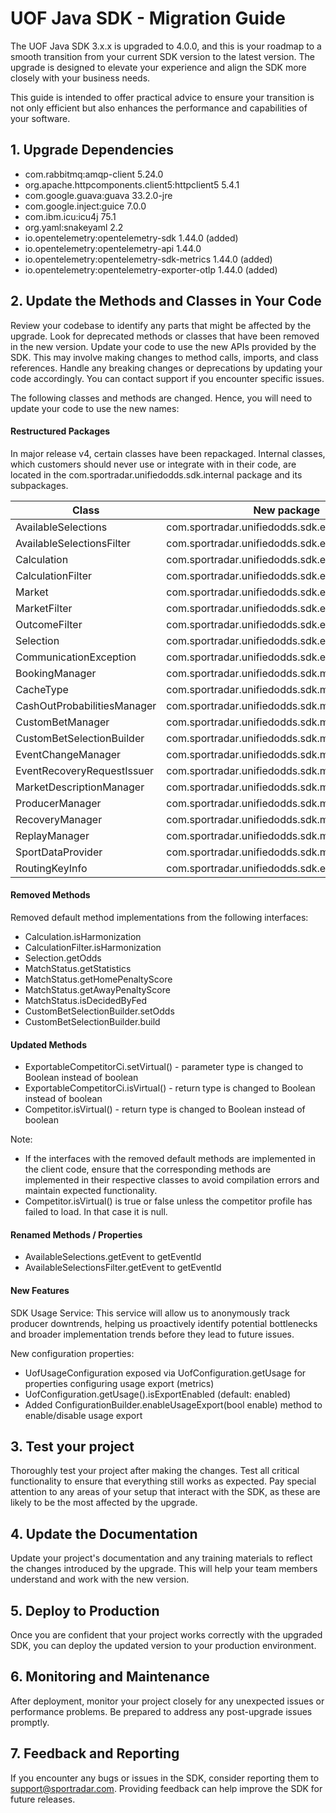 # UOF Java SDK - Migration Guide

The UOF Java SDK 3.x.x is upgraded to 4.0.0, and this is your roadmap to a smooth transition from your current SDK version to the latest version. The upgrade is designed to elevate your experience and align the SDK more closely with your business needs.

This guide is intended to offer practical advice to ensure your transition is not only efficient but also enhances the performance and capabilities of your software.

## 1. Upgrade Dependencies

* com.rabbitmq:amqp-client 5.24.0
* org.apache.httpcomponents.client5:httpclient5 5.4.1
* com.google.guava:guava 33.2.0-jre
* com.google.inject:guice 7.0.0
* com.ibm.icu:icu4j 75.1
* org.yaml:snakeyaml 2.2
* io.opentelemetry:opentelemetry-sdk 1.44.0 (added)
* io.opentelemetry:opentelemetry-api 1.44.0
* io.opentelemetry:opentelemetry-sdk-metrics 1.44.0 (added)
* io.opentelemetry:opentelemetry-exporter-otlp 1.44.0 (added)

## 2. Update the Methods and Classes in Your Code

Review your codebase to identify any parts that might be affected by the upgrade. Look for deprecated methods or classes
that have been removed in the new version. Update your code to use the new APIs provided by the SDK. This may involve
making changes to method calls, imports, and class references. Handle any breaking changes or deprecations by updating
your code accordingly. You can contact support if you encounter specific issues.

The following classes and methods are changed. Hence, you will need to update your code to use the new names:

#### Restructured Packages

In major release v4, certain classes have been repackaged. Internal classes, which customers should never use or
integrate with in their code, are located in the com.sportradar.unifiedodds.sdk.internal package and its subpackages.


| Class                       | New package                                       |
|-----------------------------|---------------------------------------------------|
| AvailableSelections         | com.sportradar.unifiedodds.sdk.entities.custombet |
| AvailableSelectionsFilter   | com.sportradar.unifiedodds.sdk.entities.custombet |
| Calculation                 | com.sportradar.unifiedodds.sdk.entities.custombet |
| CalculationFilter           | com.sportradar.unifiedodds.sdk.entities.custombet |
| Market                      | com.sportradar.unifiedodds.sdk.entities.custombet |
| MarketFilter                | com.sportradar.unifiedodds.sdk.entities.custombet |
| OutcomeFilter               | com.sportradar.unifiedodds.sdk.entities.custombet |
| Selection                   | com.sportradar.unifiedodds.sdk.entities.custombet |
| CommunicationException      | com.sportradar.unifiedodds.sdk.exceptions         |
| BookingManager              | com.sportradar.unifiedodds.sdk.managers           |
| CacheType                   | com.sportradar.unifiedodds.sdk.managers           |
| CashOutProbabilitiesManager | com.sportradar.unifiedodds.sdk.managers           |
| CustomBetManager            | com.sportradar.unifiedodds.sdk.managers           |
| CustomBetSelectionBuilder   | com.sportradar.unifiedodds.sdk.managers           |
| EventChangeManager          | com.sportradar.unifiedodds.sdk.managers           |
| EventRecoveryRequestIssuer  | com.sportradar.unifiedodds.sdk.managers           |
| MarketDescriptionManager    | com.sportradar.unifiedodds.sdk.managers           |
| ProducerManager             | com.sportradar.unifiedodds.sdk.managers           |
| RecoveryManager             | com.sportradar.unifiedodds.sdk.managers           |
| ReplayManager               | com.sportradar.unifiedodds.sdk.managers           |   
| SportDataProvider           | com.sportradar.unifiedodds.sdk.managers           |
| RoutingKeyInfo              | com.sportradar.unifiedodds.sdk.extended           |

#### Removed Methods

Removed default method implementations from the following interfaces:

- Calculation.isHarmonization
- CalculationFilter.isHarmonization
- Selection.getOdds
- MatchStatus.getStatistics
- MatchStatus.getHomePenaltyScore
- MatchStatus.getAwayPenaltyScore
- MatchStatus.isDecidedByFed
- CustomBetSelectionBuilder.setOdds
- CustomBetSelectionBuilder.build

#### Updated Methods

- ExportableCompetitorCi.setVirtual() - parameter type is changed to Boolean instead of boolean
- ExportableCompetitorCi.isVirtual() - return type is changed to Boolean instead of boolean
- Competitor.isVirtual() - return type is changed to Boolean instead of boolean

Note: 
* If the interfaces with the removed default methods are implemented in the client code, ensure that the corresponding methods are implemented in their respective classes to avoid compilation errors and maintain expected functionality.
* Competitor.isVirtual() is true or false unless the competitor profile has failed to load. In that case it is null.

#### Renamed Methods / Properties

- AvailableSelections.getEvent to getEventId
- AvailableSelectionsFilter.getEvent to getEventId

#### New Features

SDK Usage Service: This service will allow us to anonymously track producer downtrends, helping us proactively identify
potential bottlenecks and broader implementation trends before they lead to future issues.

New configuration properties:
- UofUsageConfiguration exposed via UofConfiguration.getUsage for properties configuring usage export (metrics)
- UofConfiguration.getUsage().isExportEnabled (default: enabled)
- Added ConfigurationBuilder.enableUsageExport(bool enable) method to enable/disable usage export

## 3. Test your project

Thoroughly test your project after making the changes. Test all critical functionality to ensure that everything still
works as expected. Pay special attention to any areas of your setup that interact with the SDK, as these are likely to
be the most affected by the upgrade.

## 4. Update the Documentation

Update your project's documentation and any training materials to reflect the changes introduced by the upgrade. This will help your team members understand and work with the new version.

## 5. Deploy to Production

Once you are confident that your project works correctly with the upgraded SDK, you can deploy the updated version to
your production environment.

## 6. Monitoring and Maintenance

After deployment, monitor your project closely for any unexpected issues or performance problems. Be prepared to address any post-upgrade issues promptly.

## 7. Feedback and Reporting

If you encounter any bugs or issues in the SDK, consider reporting them to support@sportradar.com. Providing feedback
can help improve the SDK for future releases.